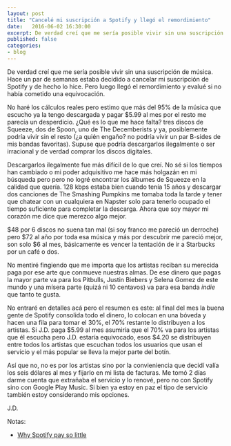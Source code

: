 ```yaml
---
layout: post
title: "Cancelé mi suscripción a Spotify y llegó el remordimiento"
date:   2016-06-02 16:30:00
excerpt: De verdad creí que me sería posible vivir sin una suscripción de música. Hace un par de semanas estaba decidido a cancelar mi suscripción de Spotify y de hecho lo hice. 
published: false
categories:
- blog
---
```

De verdad creí que me sería posible vivir sin una suscripción de música. Hace un par de semanas estaba decidido a cancelar mi suscripción de Spotify y de hecho lo hice. Pero luego llegó el remordimiento y evalué si no había cometido una equivocación.

No haré los cálculos reales pero estimo que más del 95% de la música que escucho ya la tengo descargada y pagar $5.99 al mes por el resto me parecía un desperdicio. ¿Qué es lo que me hace falta? tres discos de Squeeze, dos de Spoon, uno de The Decemberists y ya, posiblemente podría vivir sin el resto (¿a quién engaño? no podría vivir un par B-sides de mis bandas favoritas). Supuse que podría descargarlos ilegalmente o ser irracional y de verdad comprar los discos digitales.

Descargarlos ilegalmente fue más difícil de lo que creí. No sé si los tiempos han cambiado o mi poder adquisitivo me hace más holgazán en mi búsqueda pero pero no logré encontrar los álbumes de Squeeze en la calidad que quería. 128 kbps estaba bien cuando tenía 15 años y descargar dos canciones de The Smashing Pumpkins me tomaba toda la tarde y tener que chatear con un cualquiera en Napster solo para tenerlo ocupado el tiempo suficiente para completar la descarga. Ahora que soy mayor mi corazón me dice que merezco algo mejor.

$48 por 6 discos no suena tan mal (si soy franco me pareció un derroche) pero $72 al año por toda esa música y más por descubrir me pareció mejor, son solo $6 al mes, básicamente es vencer la tentación de ir a Starbucks por un café o dos.

No mentiré fingiendo que me importa que los artistas reciban su merecida paga por ese arte que conmueve nuestras almas. De ese dinero que pagas la mayor parte va para los Pitbulls, Justin Biebers y Selena Gomez de este mundo y una mísera parte (quizá ni 10 centavos) va para esa banda *indie* que tanto te gusta. 

No entraré en detalles acá pero el resumen es este: al final del mes la buena gente de Spotify consolida todo el dinero, lo colocan en una bóveda y hacen una fila para tomar el 30%, el 70% restante lo distribuyen a los artistas. Si J.D. paga $5.99 al mes asumiría que el 70% va para los artistas que él escucha pero J.D. estaría equivocado, esos $4.20 se distribuyen entre todos los artistas que escuchan todos los usuarios que usan el servicio y el más popular se lleva la mejor parte del botín.

Así que no, no es por los artistas sino por la convieniencia que decidí valía los seis dólares al mes y fijarlo en mi lista de facturas. Me tomó 2 días darme cuenta que extrañaba el servicio y lo renové, pero no con Spotify sino con Google Play Music. Si bien ya estoy en paz el tipo de servicio también estoy considerando mis opciones.

J.D.

Notas:

* [Why Spotify pay so little](http://lit.vulf.de/spotify-so-little/)